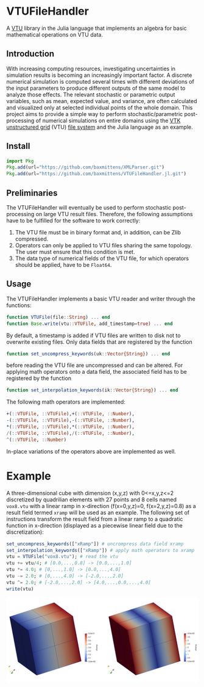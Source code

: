 # VTUFileHandler
A [VTU](https://vtk.org/) library in the Julia language that implements an algebra for basic mathematical operations on VTU data.

## Introduction

With increasing computing resources, investigating uncertainties in simulation results is becoming an increasingly important factor. A discrete numerical simulation is computed several times with different deviations of the input parameters to produce different outputs of the same model to analyze those effects. The relevant stochastic or parametric output variables, such as mean, expected value, and variance, are often calculated and visualized only at selected individual points of the whole domain. This project aims to provide a simple way to perform stochastic/parametric post-processing of numerical simulations on entire domains using the [VTK unstructured grid](https://vtk.org/) (VTU) [file system](https://vtk.org/wp-content/uploads/2015/04/file-formats.pdf) and the Julia language as an example.

## Install

```julia
import Pkg
Pkg.add(url="https://github.com/baxmittens/XMLParser.git")
Pkg.add(url="https://github.com/baxmittens/VTUFileHandler.jl.git")
```

## Preliminaries 

The VTUFileHandler will eventually be used to perform stochastic post-processing on large VTU result files. Therefore, the following assumptions have to be fulfilled for the software to work correctly:

1. The VTU file must be in binary format and, in addition, can be Zlib compressed.
2. Operators can only be applied to VTU files sharing the same topology. The user must ensure that this condition is met.
3. The data type of numerical fields of the VTU file, for which operators should be applied, have to be `Float64`.

## Usage

The VTUFileHandler implements a basic VTU reader and writer through the functions:
```julia
function VTUFile(file::String) ... end 
function Base.write(vtu::VTUFile, add_timestamp=true) ... end
```
By default, a timestamp is added if VTU files are written to disk not to overwrite existing files. Only data fields that are registered by the function 
```julia
function set_uncompress_keywords(uk::Vector{String}) ... end
```
before reading the VTU file are uncompressed and can be altered. For applying math operators onto a data field, the associated field has to be registered by the function 
```julia
function set_interpolation_keywords(ik::Vector{String}) ... end
```
The following math operators are implemented:
```julia 
+(::VTUFile, ::VTUFile),+(::VTUFile, ::Number),
-(::VTUFile, ::VTUFile),-(::VTUFile, ::Number),
*(::VTUFile, ::VTUFile),*(::VTUFile, ::Number),
/(::VTUFile, ::VTUFile),/(::VTUFile, ::Number),
^(::VTUFile, ::Number)
```
In-place variations of the operators above are implemented as well.


# Example

A three-dimensional cube with dimension (x,y,z) with 0<=x,y,z<=2 discretized by quadrilian elements with 27 points and 8 cells named `vox8.vtu` with a linear ramp in x-direction (f(x=0,y,z)=0, f(x=2,y,z)=0.8) as a result field termed `xramp` will be used as an example. The following set of instructions transform the result field from a linear ramp to a quadratic function in x-direction (displayed as a piecewise linear field due to the discretization):
```julia
set_uncompress_keywords(["xRamp"]) # uncrompress data field xramp
set_interpolation_keywords(["xRamp"]) # apply math operators to xramp
vtu = VTUFile("vox8.vtu"); # read the vtu
vtu += vtu/4; # [0.0,...,0.8] -> [0.0,...,1.0]
vtu *= 4.0; # [0,...,1.0] -> [0.0,...,4.0]
vtu -= 2.0; # [0,...,4.0] -> [-2.0,...,2.0]
vtu ^= 2.0; # [-2.0,...,2.0] -> [4.0,...,0.0,...,4.0]
write(vtu)
```

![Cube with initial result field (left). Cube with manipulated result field (right).\label{fig:1}](xramp1.PNG)


